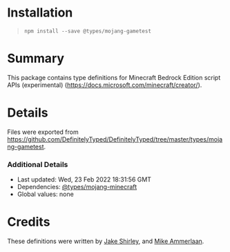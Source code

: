 # Installation
> `npm install --save @types/mojang-gametest`

# Summary
This package contains type definitions for Minecraft Bedrock Edition script APIs (experimental) (https://docs.microsoft.com/minecraft/creator/).

# Details
Files were exported from https://github.com/DefinitelyTyped/DefinitelyTyped/tree/master/types/mojang-gametest.

### Additional Details
 * Last updated: Wed, 23 Feb 2022 18:31:56 GMT
 * Dependencies: [@types/mojang-minecraft](https://npmjs.com/package/@types/mojang-minecraft)
 * Global values: none

# Credits
These definitions were written by [Jake Shirley](https://github.com/JakeShirley), and [Mike Ammerlaan](https://github.com/mammerla).
